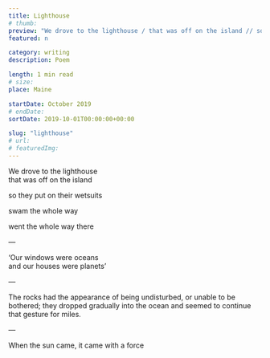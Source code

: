 ```yaml
---
title: Lighthouse
# thumb:
preview: "We drove to the lighthouse / that was off on the island // so they put on their wetsuits // swam the whole way // went the whole way there"
featured: n

category: writing
description: Poem

length: 1 min read
# size:
place: Maine

startDate: October 2019
# endDate:
sortDate: 2019-10-01T00:00:00+00:00

slug: "lighthouse"
# url:
# featuredImg:
---
```


We drove to the lighthouse<br>
that was off on the island

so they put on their wetsuits

swam the whole way

went the whole way there

—

‘Our windows were oceans<br>
and our houses were planets’

—

The rocks had the appearance of being undisturbed, or unable to be bothered; they dropped gradually into the ocean and seemed to continue that gesture for miles.

—

When the sun came, it came with a force
